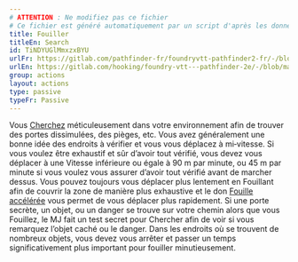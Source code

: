 ```yaml
---
# ATTENTION : Ne modifiez pas ce fichier
# Ce fichier est généré automatiquement par un script d'après les données du module Foundry VTT officiel et de sa traduction
title: Fouiller
titleEn: Search
id: TiNDYUGlMmxzxBYU
urlFr: https://gitlab.com/pathfinder-fr/foundryvtt-pathfinder2-fr/-/blob/master/data/actions/TiNDYUGlMmxzxBYU.htm
urlEn: https://gitlab.com/hooking/foundry-vtt---pathfinder-2e/-/blob/master/packs/data/actions.db/search.json
group: actions
layout: actions
type: passive
typeFr: Passive
---
```

Vous [Cherchez](chercher.md) méticuleusement dans votre environnement afin de trouver des portes dissimulées, des pièges, etc. Vous avez généralement une bonne idée des endroits à vérifier et vous vous déplacez à mi‑vitesse. Si vous voulez être exhaustif et sûr d’avoir tout vérifié, vous devez vous déplacer à une Vitesse inférieure ou égale à 90 m par minute, ou 45 m par minute si vous voulez vous assurer d’avoir tout vérifié avant de marcher dessus. Vous pouvez toujours vous déplacer plus lentement en Fouillant afin de couvrir la zone de manière plus exhaustive et le don [Fouille accélérée](../dons/fouille-accélérée.md) vous permet de vous déplacer plus rapidement. Si une porte secrète, un objet, ou un danger se trouve sur votre chemin alors que vous Fouillez, le MJ fait un test secret pour Chercher afin de voir si vous remarquez l’objet caché ou le danger. Dans les endroits où se trouvent de nombreux objets, vous devez vous arrêter et passer un temps significativement plus important pour fouiller minutieusement.
